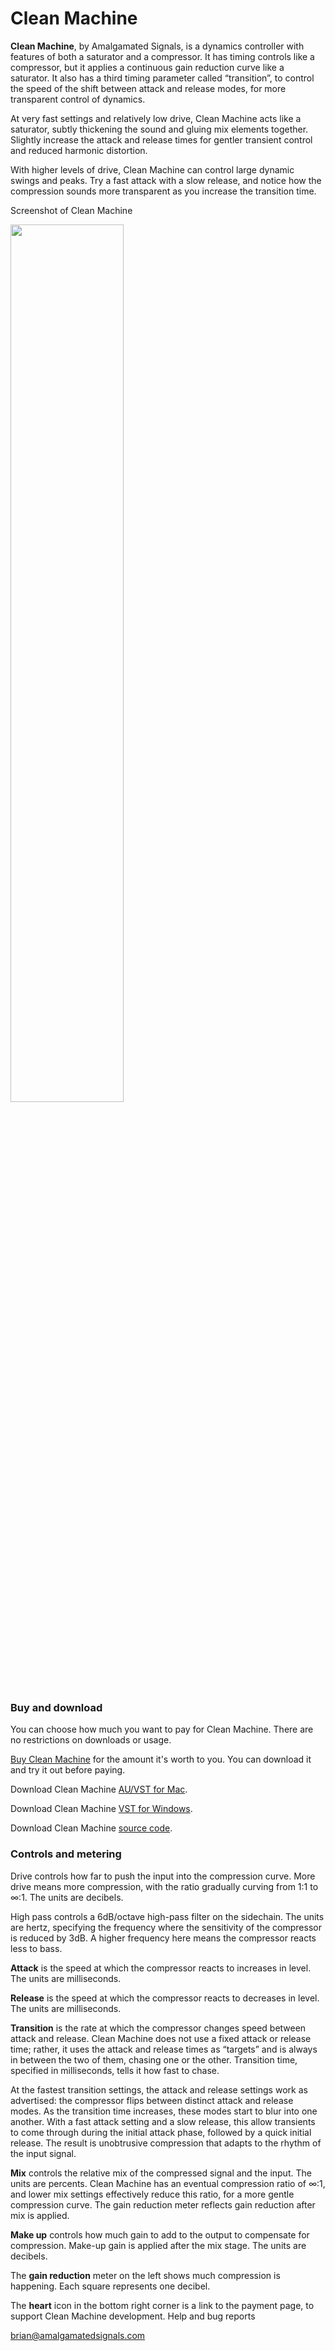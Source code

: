 # Clean Machine

**Clean Machine**, by Amalgamated Signals, is a dynamics controller with features of both a saturator and a compressor. It has timing controls like a compressor, but it applies a continuous gain reduction curve like a saturator. It also has a third timing parameter called “transition”, to control the speed of the shift between attack and release modes, for more transparent control of dynamics.

At very fast settings and relatively low drive, Clean Machine acts like a saturator, subtly thickening the sound and gluing mix elements together. Slightly increase the attack and release times for gentler transient control and reduced harmonic distortion.

With higher levels of drive, Clean Machine can control large dynamic swings and peaks. Try a fast attack with a slow release, and notice how the compression sounds more transparent as you increase the transition time.

Screenshot of Clean Machine

<img src="https://amalgamatedsignals.com/clean-machine.png" width=60% height=60%>

### Buy and download

You can choose how much you want to pay for Clean Machine. There are no restrictions on downloads or usage.

[Buy Clean Machine](https://amalgamatedsignals.com/buy/clean-machine) for the amount it's worth to you. You can download it and try it out before paying.

Download Clean Machine [AU/VST for Mac](https://amalgamatedsignals.com/downloads/Clean%20Machine.dmg).

Download Clean Machine [VST for Windows](https://amalgamatedsignals.com/downloads/Clean%20Machine.zip).

Download Clean Machine [source code](https://amalgamatedsignals.com/downloads/clean-machine.zip).

### Controls and metering

Drive controls how far to push the input into the compression curve. More drive means more compression, with the ratio gradually curving from 1:1 to ∞:1. The units are decibels.

High pass controls a 6dB/octave high-pass filter on the sidechain. The units are hertz, specifying the frequency where the sensitivity of the compressor is reduced by 3dB. A higher frequency here means the compressor reacts less to bass.

**Attack** is the speed at which the compressor reacts to increases in level. The units are milliseconds.

**Release** is the speed at which the compressor reacts to decreases in level. The units are milliseconds.

**Transition** is the rate at which the compressor changes speed between attack and release. Clean Machine does not use a fixed attack or release time; rather, it uses the attack and release times as “targets” and is always in between the two of them, chasing one or the other. Transition time, specified in milliseconds, tells it how fast to chase.

At the fastest transition settings, the attack and release settings work as advertised: the compressor flips between distinct attack and release modes. As the transition time increases, these modes start to blur into one another. With a fast attack setting and a slow release, this allow transients to come through during the initial attack phase, followed by a quick initial release. The result is unobtrusive compression that adapts to the rhythm of the input signal.

**Mix** controls the relative mix of the compressed signal and the input. The units are percents. Clean Machine has an eventual compression ratio of ∞:1, and lower mix settings effectively reduce this ratio, for a more gentle compression curve. The gain reduction meter reflects gain reduction after mix is applied.

**Make up** controls how much gain to add to the output to compensate for compression. Make-up gain is applied after the mix stage. The units are decibels.

The **gain reduction** meter on the left shows much compression is happening. Each square represents one decibel.

The **heart** icon in the bottom right corner is a link to the payment page, to support Clean Machine development.
Help and bug reports

brian@amalgamatedsignals.com 
